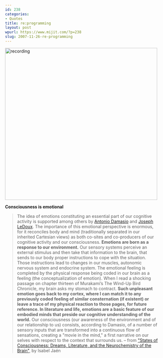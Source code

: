 ```yaml
---
id: 238
categories:
- Quotes
title: re:programming
layout: post
wpurl: https://www.mijit.com/?p=238
slug: 2007-11-26-re-programming
---
```

<img src='{{ "/" | relative_url }}images/2007/11/6591060-0-large.jpg' alt='recording' width="500"/>

<strong>Consciousness is emotional</strong>

<blockquote>
The idea of emotions constituting an essential part of our cognitive activity is supported among others by <a href="https://www.scroogle.org/cgi-bin/nbbw.cgi?Gw=Antonio+Damasio">Antonio Damasio</a> and <a href="https://www.scroogle.org/cgi-bin/nbbw.cgi?Gw=Joseph+LeDoux">Joseph LeDoux</a>. The importance of this emotional perspective is enormous, for it reconciles body and mind (traditionally separated in our inherited Cartesian views) as both co-sites and co-producers of our cognitive activity and our consciousness. <strong>Emotions are born as a response to our environment.</strong> Our sensory systems perceive an external stimulus and then take that information to the brain, that sends to our body proper instructions to cope with the situation. Those instructions lead to changes in our muscles, autonomic nervous system and endocrine system. The emotional feeling is completed by the physical response being coded in our brain as a feeling (the conceptualization of emotion). When I read a shocking passage on chapter thirteen of Murakami’s The Wind-Up Bird Chronicle, my brain asks my stomach to contract. <strong>Such unpleasant emotion goes back to my cortex, where I can match it to any previously coded feeling of similar consternation (if existent) or leave a trace of my physical reaction to those pages, for future reference. In literature and life, emotions are a basic feature of our embodied minds that preside our cognitive understanding of the world.</strong> Our consciousness (our awareness of the environment and of our relationship to us) consists, according to Damasio, of a number of sensory inputs that are transformed into a continuous flow of sensations, creating a "movie in the mind," a first narrative on our selves with respect to the context that surrounds us.
– from <a href="https://www.cognitivecircle.org/ct&lit/CogCircleResearch/CogLit_Consc.html">"States of Consciousness: Dreams, Literature, and the Neurochemistry of the Brain"</a>, by Isabel Jaén</blockquote>
